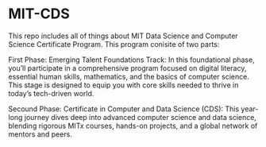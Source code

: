 # MIT-CDS
This repo includes all of things about MIT Data Science and Computer Science Certificate Program.
This program conisite of two parts:

First Phase: Emerging Talent Foundations Track:
In this foundational phase, you’ll participate in a comprehensive program focused on digital literacy, essential human skills, mathematics, and the basics of computer science. This stage is designed to equip you with core skills needed to thrive in today’s tech-driven world.


Secound Phase: Certificate in Computer and Data Science (CDS):
This year-long journey dives deep into advanced computer science and data science, blending rigorous MITx courses, hands-on projects, and a global network of mentors and peers.


